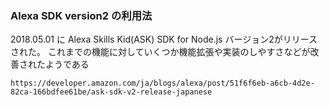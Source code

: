 ### Alexa SDK version2 の利用法
2018.05.01 に Alexa Skills Kid(ASK) SDK for Node.js バージョン2がリリースされた。
これまでの機能に対していくつか機能拡張や実装のしやすさなどが改善されたようである
```
https://developer.amazon.com/ja/blogs/alexa/post/51f6f6eb-a6cb-4d2e-82ca-166bdfee61be/ask-sdk-v2-release-japanese
```
